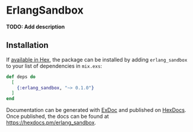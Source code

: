 # ErlangSandbox

**TODO: Add description**

## Installation

If [available in Hex](https://hex.pm/docs/publish), the package can be installed
by adding `erlang_sandbox` to your list of dependencies in `mix.exs`:

```elixir
def deps do
  [
    {:erlang_sandbox, "~> 0.1.0"}
  ]
end
```

Documentation can be generated with [ExDoc](https://github.com/elixir-lang/ex_doc)
and published on [HexDocs](https://hexdocs.pm). Once published, the docs can
be found at <https://hexdocs.pm/erlang_sandbox>.

